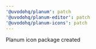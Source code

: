 ```yaml
---
'@uvodohq/planum': patch
'@uvodohq/planum-editor': patch
'@uvodohq/planum-icons': patch
---
```


Planum icon package created
